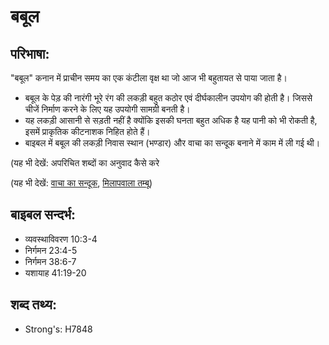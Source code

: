 # बबूल #

## परिभाषा: ##

"बबूल" कनान में प्राचीन समय का एक कंटीला वृक्ष था जो आज भी बहुतायत से पाया जाता है।

* बबूल के पेड़ की नारंगी भूरे रंग की लकड़ी बहुत कठोर एवं दीर्घकालीन उपयोग की होती है। जिससे चीजें निर्माण करने के लिए यह उपयोगी सामग्री बनती है।
* यह लकड़ी आसानी से सड़ती नहीं है क्योंकि इसकी घनता बहुत अधिक है यह पानी को भी रोकती है, इसमें प्राकृतिक कीटनाशक निहित होते हैं।
* बाइबल में बबूल की लकड़ी निवास स्थान (भण्डार) और वाचा का सन्दूक बनाने में काम में ली गई थी।

(यह भी देखें: अपरिचित शब्दों का अनुवाद कैसे करे

(यह भी देखें: [वाचा का सन्दूक](../arkofthecovenant.md), [मिलापवाला तम्बू](../tabernacle.md))

## बाइबल सन्दर्भ: ##

* व्यवस्थाविवरण 10:3-4
* निर्गमन 23:4-5
* निर्गमन 38:6-7
* यशायाह 41:19-20

## शब्द तथ्य: ##

* Strong's: H7848
